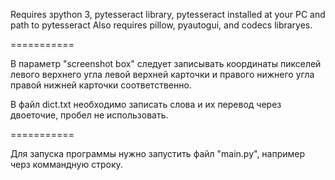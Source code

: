 Requires зpython 3, pytesseract library, pytesseract installed at your PC and path to pytesseract
Also requires pillow, pyautogui, and codecs libraryes.

===========

В параметр "screenshot box" следует записывать координаты пикселей левого верхнего угла левой верхней карточки и правого нижнего угла правой нижней карточки соответственно.

В файл dict.txt необходимо записать слова и их перевод через двоеточие, пробел не использовать.

===========

Для запуска программы нужно запустить файл "main.py", например черз коммандную строку.